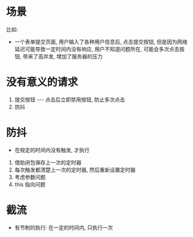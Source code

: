 # 场景
比如:
 - 一个表单提交页面, 用户输入了各种用户信息后, 点击提交按钮, 但是因为网络延迟可能导致一定时间内没有响应, 用户不知道问题所在, 可能会多次点击按钮, 带来了高并发, 增加了服务器的压力

 # 没有意义的请求
 1. 提交按钮 --- 点击后立即禁用按钮, 防止多次点击
 2. 防抖

 #  防抖
 - 在规定的时间内没有触发, 才执行

 1. 借助闭包保存上一次的定时器
 2. 每次触发都清楚上一次的定时器, 然后重新设置定时器
 3. 考虑参数问题
 4. this 指向问题

 # 截流
 - 有节制的执行: 在一定的时间内, 只执行一次